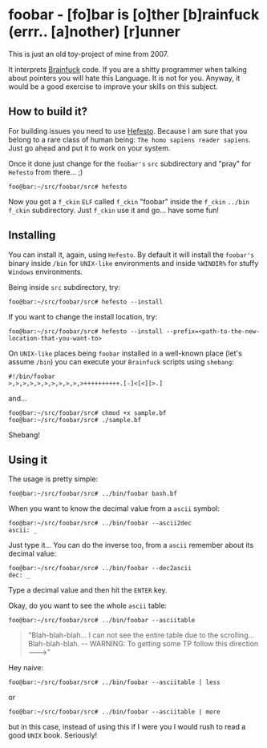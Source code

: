 # foobar - [fo]bar is [o]ther [b]rainfuck (errr.. [a]nother) [r]unner

This is just an old toy-project of mine from 2007.

It interprets [Brainfuck](https://en.wikipedia.org/wiki/Brainfuck) code. If you are a shitty programmer when
talking about pointers you will hate this Language. It is not for you. Anyway, it would be a good exercise to improve
your skills on this subject.

## How to build it?

For building issues you need to use [Hefesto](https://github.com/rafael-santiago/hefesto). Because I am sure that you
belong to a rare class of human being: ``The homo sapiens reader sapiens``. Just go ahead and put it to work on your system.

Once it done just change for the ``foobar's`` ``src`` subdirectory and "pray" for ``Hefesto`` from there... ;)

```
foo@bar:~/src/foobar/src# hefesto
```

Now you got a ``f_ckin`` ``ELF`` called ``f_ckin`` "foobar" inside the ``f_ckin`` ``../bin`` ``f_ckin`` subdirectory.
Just ``f_ckin`` use it and go... have some fun!

## Installing

You can install it, again, using ``Hefesto``. By default it will install the ``foobar's`` binary inside ``/bin`` for
``UNIX-like`` environments and inside ``%WINDIR%`` for stuffy ``Windows`` environments.

Being inside ``src`` subdirectory, try:

```
foo@bar:~/src/foobar/src# hefesto --install
```

If you want to change the install location, try:

```
foo@bar:~/src/foobar/src# hefesto --install --prefix=<path-to-the-new-location-that-you-want-to>
```

On ``UNIX-like`` places being ``foobar`` installed in a well-known place (let's assume ``/bin``) you can execute your
``Brainfuck`` scripts using ``shebang``:

```
#!/bin/foobar
>,>,>,>,>,>,>,>,>,>,>++++++++++.[-]<[<][>.]
```

and...

```
foo@bar:~/src/foobar/src# chmod +x sample.bf
foo@bar:~/src/foobar/src# ./sample.bf
```

Shebang!

## Using it

The usage is pretty simple:

```
foo@bar:~/src/foobar/src# ../bin/foobar bash.bf
```

When you want to know the decimal value from a ``ascii`` symbol:

```
foo@bar:~/src/foobar/src# ../bin/foobar --ascii2dec
ascii: _
```

Just type it... You can do the inverse too, from a ``ascii`` remember about its decimal value:

```
foo@bar:~/src/foobar/src# ../bin/foobar --dec2ascii
dec: _
```

Type a decimal value and then hit the ``ENTER`` key.

Okay, do you want to see the whole ``ascii`` table:

```
foo@bar:~/src/foobar/src# ../bin/foobar --asciitable
```

>"Blah-blah-blah... I can not see the entire table due to the scrolling... Blah-blah-blah.
>-- WARNING: To getting some TP follow this direction --->"

Hey naive:

```
foo@bar:~/src/foobar/src# ../bin/foobar --asciitable | less
```

or

```
foo@bar:~/src/foobar/src# ../bin/foobar --asciitable | more
```

but in this case, instead of using this if I were you I would rush to read a good ``UNIX`` book. Seriously!
